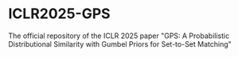 # ICLR2025-GPS
The official repository of the ICLR 2025 paper "GPS: A Probabilistic Distributional Similarity with Gumbel Priors for Set-to-Set Matching"
